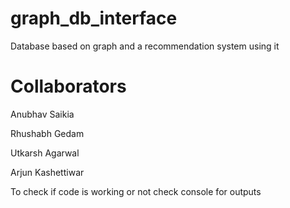 # graph_db_interface

Database based on graph and a recommendation system using it 

# Collaborators

Anubhav Saikia

Rhushabh Gedam

Utkarsh Agarwal

Arjun Kashettiwar

To check if code is working or not check console for outputs
